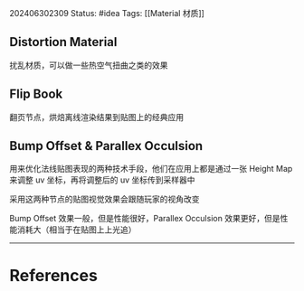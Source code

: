 202406302309
Status: #idea
Tags: [[Material 材质]]
## Distortion Material
扰乱材质，可以做一些热空气扭曲之类的效果
## Flip Book
翻页节点，烘焙离线渲染结果到贴图上的经典应用
## Bump Offset & Parallex Occulsion
用来优化法线贴图表现的两种技术手段，他们在应用上都是通过一张 Height Map 来调整 uv 坐标，再将调整后的 uv 坐标传到采样器中

采用这两种节点的贴图视觉效果会跟随玩家的视角改变

Bump Offset 效果一般，但是性能很好，Parallex Occulsion 效果更好，但是性能消耗大（相当于在贴图上上光追）

---
# References